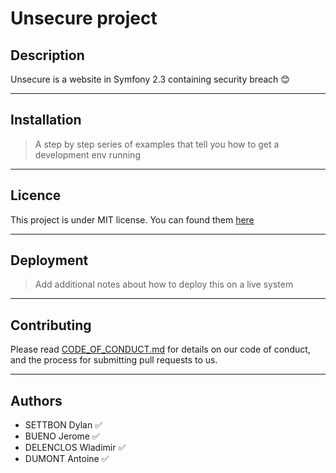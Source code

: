 # Unsecure project 

## Description

Unsecure is a website in Symfony 2.3 containing security breach :blush:

---

## Installation

> A step by step series of examples that tell you how to get a development env running

---

## Licence

This project is under MIT license. You can found them [here](LICENSE)

---

## Deployment

> Add additional notes about how to deploy this on a live system

---

## Contributing

Please read [CODE_OF_CONDUCT.md](CODE_OF_CONDUCT.md) for details on our code of conduct, and the process for submitting pull requests to us.

---

## Authors

- SETTBON Dylan :white_check_mark:
- BUENO Jerome :white_check_mark:
- DELENCLOS Wladimir :white_check_mark:
- DUMONT Antoine :white_check_mark:




 


